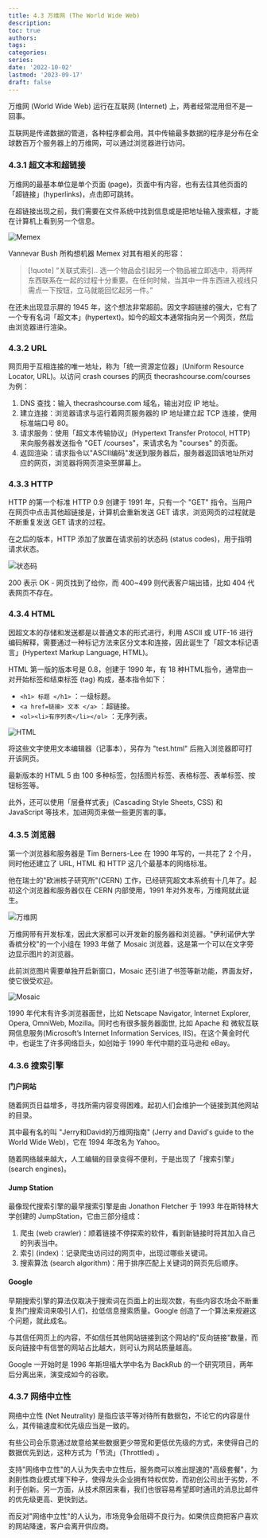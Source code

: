 ```yaml
---
title: 4.3 万维网 (The World Wide Web)
description: 
toc: true
authors:
tags:
categories:
series:
date: '2022-10-02'
lastmod: '2023-09-17'
draft: false
---
```

万维网 (World Wide Web) 运行在互联网 (Internet) 上，两者经常混用但不是一回事。

互联网是传递数据的管道，各种程序都会用。其中传输最多数据的程序是分布在全球数百万个服务器上的万维网，可以通过浏览器进行访问。

### 4.3.1 超文本和超链接

万维网的最基本单位是单个页面 (page)，页面中有内容，也有去往其他页面的「超链接」(hyperlinks)，点击即可跳转。

在超链接出现之前，我们需要在文件系统中找到信息或是把地址输入搜索框，才能在计算机上看到另一个信息。

![Memex](https://zyin-1309341307.cos.ap-nanjing.myqcloud.com/note/1674712345781.png)

Vannevar Bush 所构想机器 Memex 对其有相关的形容：

>[!quote]
>“关联式索引.. 选一个物品会引起另一个物品被立即选中，将两样东西联系在一起的过程十分重要。在任何时候，当其中一件东西进入视线只需点一下按钮，立马就能回忆起另一件。”

在还未出现显示屏的 1945 年，这个想法非常超前。因文字超链接的强大，它有了一个专有名词「超文本」(hypertext)。如今的超文本通常指向另一个网页，然后由浏览器进行渲染。

### 4.3.2 URL

网页用于互相连接的唯一地址，称为「统一资源定位器」(Uniform Resource Locator, URL)。以访问 crash courses 的网页 thecrashcourse.com/courses 为例：

1. DNS 查找：输入 thecrashcourse.com 域名，输出对应 IP 地址。
2. 建立连接：浏览器请求与运行着网页服务器的 IP 地址建立起 TCP 连接，使用标准端口号 80。
3. 请求服务：使用「超文本传输协议」(Hypertext Transfer Protocol, HTTP) 来向服务器发送指令 "GET /courses"，来请求名为 "courses" 的页面。
4. 返回渲染：请求指令以"ASCII编码"发送到服务器后，服务器返回该地址所对应的网页，浏览器将网页渲染至屏幕上。

### 4.3.3 HTTP

HTTP 的第一个标准 HTTP 0.9 创建于 1991 年，只有一个 "GET" 指令。当用户在网页中点击其他超链接是，计算机会重新发送 GET 请求，浏览网页的过程就是不断重复发送 GET 请求的过程。

在之后的版本，HTTP 添加了放置在请求前的状态码 (status codes)，用于指明请求状态。

![状态码](https://zyin-1309341307.cos.ap-nanjing.myqcloud.com/note/1674713402801.png)

200 表示 OK - 网页找到了给你，而 400~499 则代表客户端出错，比如 404 代表网页不存在。

### 4.3.4 HTML

因超文本的存储和发送都是以普通文本的形式进行，利用 ASCII 或 UTF-16 进行编码解释，需要通过一种标记方法来区分文本和连接，因此诞生了「超文本标记语言」(Hypertext Markup Language, HTML)。

HTML 第一版的版本号是 0.8，创建于 1990 年，有 18 种HTML指令，通常由一对开始标签和结束标签 (tag) 构成，基本指令如下：

- `<h1> 标题 </h1>` ：一级标题。
- `<a href=链接> 文本 </a>` ：超链接。
- `<ol><li>有序列表</li></ol>` ：无序列表。

![HTML](https://zyin-1309341307.cos.ap-nanjing.myqcloud.com/note/1674714038212.png)

将这些文字使用文本编辑器（记事本），另存为 "test.html" 后拖入浏览器即可打开该网页。

最新版本的 HTML 5 由 100 多种标签，包括图片标签、表格标签、表单标签、按钮标签等。

此外，还可以使用「层叠样式表」(Cascading Style Sheets, CSS) 和 JavaScript 等技术，加进网页来做一些更厉害的事。

### 4.3.5 浏览器

第一个浏览器和服务器是 Tim Berners-Lee 在 1990 年写的，一共花了 2 个月，同时他还建立了 URL, HTML 和 HTTP 这几个最基本的网络标准。

他在瑞士的"欧洲核子研究所"(CERN) 工作，已经研究超文本系统有十几年了。起初这个浏览器和服务器仅在 CERN 内部使用，1991 年对外发布，万维网就此诞生。

![万维网](https://zyin-1309341307.cos.ap-nanjing.myqcloud.com/note/1674714645353.png)

万维网带有开发标准，因此大家都可以开发新的服务器和浏览器。"伊利诺伊大学香槟分校"的一个小组在 1993 年做了 Mosaic 浏览器，这是第一个可以在文字旁边显示图片的浏览器。

此前浏览图片需要单独开启新窗口，Mosaic 还引进了书签等新功能，界面友好，使它很受欢迎。

![Mosaic](https://zyin-1309341307.cos.ap-nanjing.myqcloud.com/note/1674714672867.png)

1990 年代末有许多浏览器面世，比如 Netscape Navigator, Internet Explorer, Opera, OmniWeb, Mozilla。同时也有很多服务器面世, 比如 Apache 和 微软互联网信息服务(Microsoft’s Internet Information Services, IIS)。在这个黄金时代中，也诞生了许多网络巨头，如创始于 1990 年代中期的亚马逊和 eBay。

### 4.3.6 搜索引擎

#### 门户网站

随着网页日益增多，寻找所需内容变得困难。起初人们会维护一个链接到其他网站的目录。

其中最有名的叫 "Jerry和David的万维网指南" (Jerry and David's guide to the World Wide Web)，它在 1994 年改名为 Yahoo。

随着网络越来越大，人工编辑的目录变得不便利，于是出现了「搜索引擎」(search engines)。

#### Jump Station

最像现代搜索引擎的最早搜索引擎是由 Jonathon Fletcher 于 1993 年在斯特林大学创建的 JumpStation，它由三部分组成：

1. 爬虫 (web crawler)：顺着链接不停探索的软件，看到新链接时将其加入自己的列表当中。
2. 索引 (index)：记录爬虫访问过的网页中，出现过哪些关键词。
3. 搜索算法 (search algorithm)：用于排序匹配上关键词的网页先后顺序。

#### Google

早期搜索引擎的算法仅取决于搜索词在页面上的出现次数，有些内容农场会不断重复热门搜索词来吸引人们，拉低信息搜索质量。Google 创造了一个算法来规避这个问题，就此成名。

与其信任网页上的内容，不如信任其他网站链接到这个网站的"反向链接"数量，而反向链接中有信誉的网站占比越大，则可认为网站质量越高。

Google 一开始时是 1996 年斯坦福大学中名为 BackRub 的一个研究项目，两年后分离出来，演变成如今的谷歌。

### 4.3.7 网络中立性

网络中立性 (Net Neutrality) 是指应该平等对待所有数据包，不论它的内容是什么，其传输速度和优先级应当是一致的。

有些公司会乐意通过故意给某些数据更少带宽和更低优先级的方式，来使得自己的数据优先到达，这种方式为「节流」(Throttled) 。

支持"网络中立性"的人认为失去中立性后，服务商可以推出提速的"高级套餐"，为剥削性商业模式埋下种子，使得龙头企业拥有特权优势，而初创公司出于劣势，不利于创新。另一方面，从技术原因来看，我们也很容易希望即时通讯的消息比邮件的优先级更高、更快到达。

而反对"网络中立性"的人认为，市场竞争会阻碍不良行为。如果供应商把客户喜欢的网站降速，客户会离开供应商。